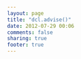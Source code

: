 ```yaml
---
layout: page
title: "dcl.advise()"
date: 2012-07-29 00:06
comments: false
sharing: true
footer: true
---
```


